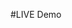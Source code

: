 [https://udemy-crwn-react-project-live.herokuapp.com/]: https://udemy-crwn-react-project-live.herokuapp.com/

#LIVE Demo
